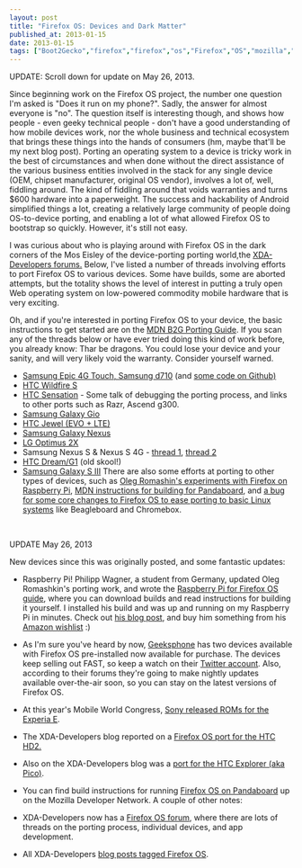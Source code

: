 ```yaml
---
layout: post
title: "Firefox OS: Devices and Dark Matter"
published_at: 2013-01-15
date: 2013-01-15
tags: ["Boot2Gecko","firefox","firefox","os","Firefox","OS","mozilla","mozilla"]
---
```


UPDATE: Scroll down for update on May 26, 2013.

Since beginning work on the Firefox OS project, the number one question I'm asked is "Does it run on my phone?". Sadly, the answer for almost everyone is "no". The question itself is interesting though, and shows how people - even geeky technical people - don't have a good understanding of how mobile devices work, nor the whole business and technical ecosystem that brings these things into the hands of consumers (hm, maybe that'll be my next blog post). Porting an operating system to a device is tricky work in the best of circumstances and when done without the direct assistance of the various business entities involved in the stack for any single device (OEM, chipset manufacturer, original OS vendor), involves a lot of, well, fiddling around. The kind of fiddling around that voids warranties and turns $600 hardware into a paperweight. The success and hackability of Android simplified things a lot, creating a relatively large community of people doing OS-to-device porting, and enabling a lot of what allowed Firefox OS to bootstrap so quickly. However, it's still not easy.

I was curious about who is playing around with Firefox OS in the dark corners of the Mos Eisley of the device-porting porting world,the [XDA-Developers forums.](http://forum.xda-developers.com "XDA-Developers Forums") Below, I've listed a number of threads involving efforts to port Firefox OS to various devices. Some have builds, some are aborted attempts, but the totality shows the level of interest in putting a truly open Web operating system on low-powered commodity mobile hardware that is very exciting.

Oh, and if you're interested in porting Firefox OS to your device, the basic instructions to get started are on the [MDN B2G Porting Guide](https://developer.mozilla.org/en-US/docs/Mozilla/Boot_to_Gecko/Porting). If you scan any of the threads below or have ever tried doing this kind of work before, you already know: Thar be dragons. You could lose your device and your sanity, and will very likely void the warranty. Consider yourself warned.

*   [Samsung Epic 4G Touch, Samsung d710](http://forum.xda-developers.com/showthread.php?t=1787010) (and [some code on Github)](https://github.com/EpicB2G)
*   [HTC Wildfire S](http://forum.xda-developers.com/showthread.php?t=1879508)
*   [HTC Sensation](http://forum.xda-developers.com/showthread.php?t=1921033&page=3) - Some talk of debugging the porting process, and links to other ports such as Razr, Ascend g300.
*   [Samsung Galaxy Gio](http://forum.xda-developers.com/showthread.php?t=1827571)
*   [HTC Jewel (EVO + LTE)](http://forum.xda-developers.com/showthread.php?t=2067196)
*   [Samsung Galaxy Nexus](http://forum.xda-developers.com/showthread.php?t=1805282)
*   [LG Optimus 2X](http://forum.xda-developers.com/showthread.php?t=2058315)
*   Samsung Nexus S & Nexus S 4G - [thread 1](http://forum.xda-developers.com/showthread.php?t=1924367), [thread 2](http://forum.xda-developers.com/showthread.php?t=1814302)
*   [HTC Dream/G1](http://forum.xda-developers.com/showthread.php?t=1796960) (old skool!)
*   [Samsung Galaxy S III](http://forum.xda-developers.com/showthread.php?t=1920984)
There are also some efforts at porting to other types of devices, such as [Oleg Romashin's experiments with Firefox on Raspberry Pi](http://www.raspberrypi.org/archives/1787), [MDN instructions for building for Pandaboard](https://developer.mozilla.org/en-US/docs/Mozilla/Firefox_OS/Pandaboard), and [a bug for some core changes to Firefox OS to ease porting to basic Linux systems](https://bugzilla.mozilla.org/show_bug.cgi?id=731498) like Beagleboard and Chromebox.

&nbsp;

UPDATE May 26, 2013

New devices since this was originally posted, and some fantastic updates:

*   Raspberry Pi! Philipp Wagner, a student from Germany, updated Oleg Romashkin's porting work, and wrote the [Raspberry Pi for Firefox OS guide](http://j.mp/Z9hXN4), where you can download builds and read instructions for building it yourself. I installed his build and was up and running on my Raspberry Pi in minutes. Check out [his blog post](http://j.mp/13mFMz8), and buy him something from his [Amazon wishlist](http://j.mp/12Xy40R) :)
*   As I'm sure you've heard by now, [Geeksphone](http://j.mp/16YYuDM) has two devices available with Firefox OS pre-installed now available for purchase. The devices keep selling out FAST, so keep a watch on their [Twitter account](https://twitter.com/geeksphone). Also, according to their forums they're going to make nightly updates available over-the-air soon, so you can stay on the latest versions of Firefox OS.
*   At this year's Mobile World Congress, [Sony released ROMs for the Experia E](http://j.mp/13UpQYo).
*   The XDA-Developers blog reported on a [Firefox OS port for the HTC HD2.](http://j.mp/12b5lJt)
*   Also on the XDA-Developers blog was a [port for the HTC Explorer (aka Pico)](http://j.mp/14UMNu3).
*   You can find build instructions for running [Firefox OS on Pandaboard](http://j.mp/159Lh71) up on the Mozilla Developer Network.
A couple of other notes:

*   XDA-Developers now has a [Firefox OS forum](http://j.mp/16jzcRk), where there are lots of threads on the porting process, individual devices, and app development.
*   All XDA-Developers [blog posts tagged Firefox OS](http://www.xda-developers.com/tag/firefox-os/).